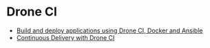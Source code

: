 # Drone CI

* [Build and deploy applications using Drone CI, Docker and Ansible](https://blog.maqpie.com/2017/03/21/build-and-deploy-applications-using-drone-ci-docker-and-ansible/)
* [Continuous Delivery with Drone CI](https://medium.com/@sergey.kolodyazhnyy/continuous-delivery-with-drone-ci-3a3fea5aa83)